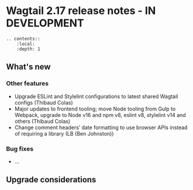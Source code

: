 # Wagtail 2.17 release notes - IN DEVELOPMENT

```eval_rst
.. contents::
    :local:
    :depth: 1
```

## What's new


### Other features

 * Upgrade ESLint and Stylelint configurations to latest shared Wagtail configs (Thibaud Colas)
 * Major updates to frontend tooling; move Node tooling from Gulp to Webpack, upgrade to Node v16 and npm v8, eslint v8, stylelint v14 and others (Thibaud Colas)
 * Change comment headers’ date formatting to use browser APIs instead of requiring a library (LB (Ben Johnston))


### Bug fixes

 * ...


## Upgrade considerations

